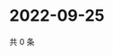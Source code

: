 # 2022-09-25

共 0 条

<!-- BEGIN WEIBO -->
<!-- 最后更新时间 Sun Sep 25 2022 00:22:58 GMT+0800 (China Standard Time) -->

<!-- END WEIBO -->
